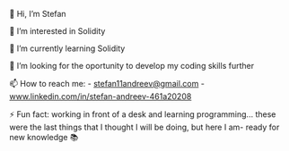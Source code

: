 👋 Hi, I’m Stefan

🤔 I’m interested in Solidity

🧠 I’m currently learning Solidity

👀 I’m looking for the oportunity to develop my coding skills further

📫 How to reach me:
    - stefan11andreev@gmail.com
    - www.linkedin.com/in/stefan-andreev-461a20208
    
⚡ Fun fact: working in front of a desk and learning programming... these were the last things that I thought I will be doing, but here I am- ready for new knowledge 📚
